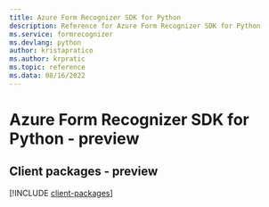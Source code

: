 ```yaml
---
title: Azure Form Recognizer SDK for Python
description: Reference for Azure Form Recognizer SDK for Python
ms.service: formrecognizer
ms.devlang: python
author: kristapratico
ms.author: krpratic
ms.topic: reference
ms.data: 08/16/2022
---
```

# Azure Form Recognizer SDK for Python - preview

## Client packages - preview
[!INCLUDE [client-packages](form-recognizer-client-index.md)]